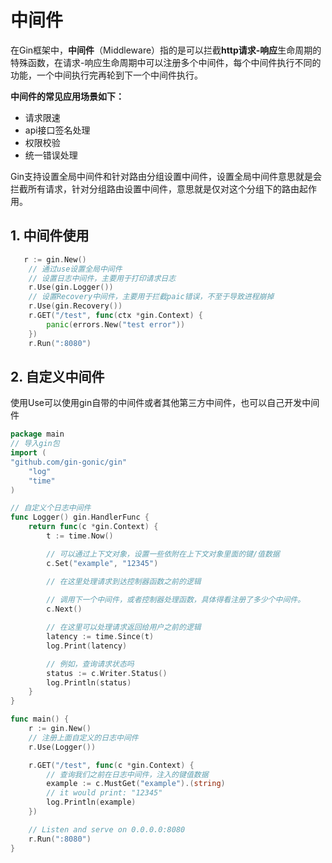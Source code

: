 # 中间件

在Gin框架中，**中间件**（Middleware）指的是可以拦截**http请求-响应**生命周期的特殊函数，在请求-响应生命周期中可以注册多个中间件，每个中间件执行不同的功能，一个中间执行完再轮到下一个中间件执行。

**中间件的常见应用场景如下：**

- 请求限速
- api接口签名处理
- 权限校验
- 统一错误处理

Gin支持设置全局中间件和针对路由分组设置中间件，设置全局中间件意思就是会拦截所有请求，针对分组路由设置中间件，意思就是仅对这个分组下的路由起作用。

## 1. 中间件使用

~~~go
   r := gin.New()
	// 通过use设置全局中间件
	// 设置日志中间件，主要用于打印请求日志
	r.Use(gin.Logger())
	// 设置Recovery中间件，主要用于拦截paic错误，不至于导致进程崩掉
	r.Use(gin.Recovery())
	r.GET("/test", func(ctx *gin.Context) {
		panic(errors.New("test error"))
	})
	r.Run(":8080")
~~~

## 2. 自定义中间件

使用Use可以使用gin自带的中间件或者其他第三方中间件，也可以自己开发中间件

~~~go
package main
// 导入gin包
import (
"github.com/gin-gonic/gin"
	"log"
	"time"
)

// 自定义个日志中间件
func Logger() gin.HandlerFunc {
	return func(c *gin.Context) {
		t := time.Now()

		// 可以通过上下文对象，设置一些依附在上下文对象里面的键/值数据
		c.Set("example", "12345")

		// 在这里处理请求到达控制器函数之前的逻辑
     
		// 调用下一个中间件，或者控制器处理函数，具体得看注册了多少个中间件。
		c.Next()

		// 在这里可以处理请求返回给用户之前的逻辑
		latency := time.Since(t)
		log.Print(latency)

		// 例如，查询请求状态吗
		status := c.Writer.Status()
		log.Println(status)
	}
}

func main() {
	r := gin.New()
	// 注册上面自定义的日志中间件
	r.Use(Logger())

	r.GET("/test", func(c *gin.Context) {
		// 查询我们之前在日志中间件，注入的键值数据
		example := c.MustGet("example").(string)
		// it would print: "12345"
		log.Println(example)
	})

	// Listen and serve on 0.0.0.0:8080
	r.Run(":8080")
}
~~~


